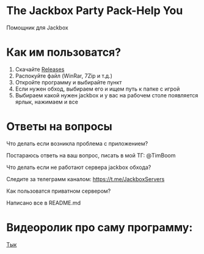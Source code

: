 # The Jackbox Party Pack-Help You
Помощник для Jackbox
# Как им пользоватся?
1. Скачайте [Releases](https://github.com/Vanokom/The-Jackbox-Party-Pack-Help-You/releases)
2. Распокуйте файл (WinRar, 7Zip и т.д.)
3. Откройте программу и выбирайте пункт
4. Если нужен обход, выбираем его и ищем путь к папке с игрой
5. Выбираем какой нужен jackbox и у вас на рабочем столе появляется ярлык, нажимаем и все

# Ответы на вопросы
Что делать если возникла проблема с приложением?

Постараюсь ответь на ваш вопрос, писать в мой ТГ: @TimBoom


Что делать если не работают сервера jackbox обхода?

Следите за телеграмм каналом: https://t.me/JackboxServers


Как пользоватся приватном сервером?

Написано все в README.md


# Видеоролик про саму программу:

[Тык](https://www.youtube.com/watch?v=0RT3dF4Q3fw)


